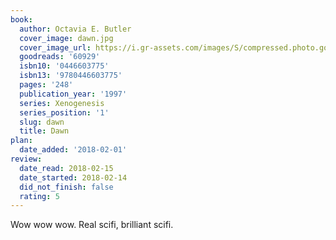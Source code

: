 ```yaml
---
book:
  author: Octavia E. Butler
  cover_image: dawn.jpg
  cover_image_url: https://i.gr-assets.com/images/S/compressed.photo.goodreads.com/books/1388290339l/60929.jpg
  goodreads: '60929'
  isbn10: '0446603775'
  isbn13: '9780446603775'
  pages: '248'
  publication_year: '1997'
  series: Xenogenesis
  series_position: '1'
  slug: dawn
  title: Dawn
plan:
  date_added: '2018-02-01'
review:
  date_read: 2018-02-15
  date_started: 2018-02-14
  did_not_finish: false
  rating: 5
---
```


Wow wow wow. Real scifi, brilliant scifi.
